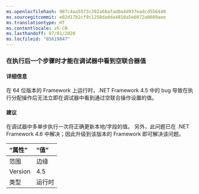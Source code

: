 ```yaml
---
ms.openlocfilehash: 907c4aa5573c392a68afad0a4d937eadcd556440
ms.sourcegitcommit: e02d17b2cf9c1258dadda4810a5e6072a0089aee
ms.translationtype: HT
ms.contentlocale: zh-CN
ms.lasthandoff: 07/01/2020
ms.locfileid: "85619847"
---
```

### <a name="null-coalescer-values-are-not-visible-in-debugger-until-one-step-later"></a>在执行后一个步骤时才能在调试器中看到空联合器值

#### <a name="details"></a>详细信息

在 64 位版本的 Framework 上运行时，.NET Framework 4.5 中的 bug 导致在执行分配操作后无法立即在调试器中看到通过空联合操作设置的值。

#### <a name="suggestion"></a>建议

在调试器中多单步执行一次将正确更新本地/字段的值。 另外，此问题已在 .NET Framework 4.6 中解决；因此升级到该版本的 Framework 即可解决该问题。

| “属性”    | “值”       |
|:--------|:------------|
| 范围   |边缘|
|Version|4.5|
|类型|运行时|
